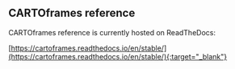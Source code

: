 ## CARTOframes reference

CARTOframes reference is currently hosted on ReadTheDocs:

[https://cartoframes.readthedocs.io/en/stable/](https://cartoframes.readthedocs.io/en/stable/){:target="_blank"}